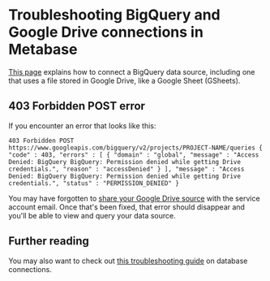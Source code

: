 # Troubleshooting BigQuery and Google Drive connections in Metabase

[This page](../docs/administration-guide/databases/bigquery) explains how to connect a BigQuery data source, including one that uses a file stored in Google Drive, like a Google Sheet (GSheets). 

## 403 Forbidden POST error

If you encounter an error that looks like this: 

```
403 Forbidden POST https://www.googleapis.com/bigquery/v2/projects/PROJECT-NAME/queries { "code" : 403, "errors" : [ { "domain" : "global", "message" : "Access Denied: BigQuery BigQuery: Permission denied while getting Drive credentials.", "reason" : "accessDenied" } ], "message" : "Access Denied: BigQuery BigQuery: Permission denied while getting Drive credentials.", "status" : "PERMISSION_DENIED" }
```

You may have forgotten to [share your Google Drive source](../docs/administration-guide/databases/bigquery/#share-your-google-drive-source-with-the-service-account) with the service account email. Once that's been fixed, that error should disappear and you'll be able to view and query your data source.

## Further reading

You may also want to check out [this troubleshooting guide](datawarehouse) on database connections.